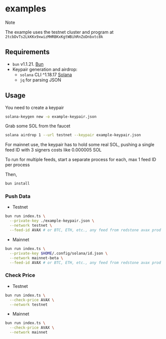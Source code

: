 # examples

> [!NOTE]
> The example uses the testnet cluster and program at `2tcbDvTs2LkKKx9xwizMHRBKxKgtWBihRnZoDnbxtc8k`

## Requirements

- `bun` v1.1.21. [Bun](https://bun.sh)
- Keypair generation and airdrop:
  - `solana` CLI ^1.18.17
    [Solana](https://docs.solana.com/cli/install-solana-cli-tools)
  - `jq` for parsing JSON

## Usage

You need to create a keypair

```sh
solana-keygen new -o example-keypair.json
```

Grab some SOL from the faucet

```sh
solana airdrop 1 --url testnet --keypair example-keypair.json
```

For mainnet use, the keypair has to hold some real SOL, pushing a single feed
ID with 3 signers costs like 0.000005 SOL

To run for multiple feeds, start a separate process for each, max 1 feed ID per
process

Then,

```bash
bun install
```

### Push Data

- Testnet

```bash
bun run index.ts \
  --private-key ./example-keypair.json \
  --network testnet \
  --feed-id AVAX # or BTC, ETH, etc., any feed from redstone avax prod service
```

- Mainnet

```bash
bun run index.ts \
  --private-key $HOME/.config/solana/id.json \
  --network mainnet-beta \
  --feed-id AVAX # or BTC, ETH, etc., any feed from redstone avax prod service
```

### Check Price

- Testnet

```bash
bun run index.ts \
  --check-price AVAX \
  --network testnet
```

- Mainnet

```bash
bun run index.ts \
  --check-price AVAX \
  --network mainnet
```
